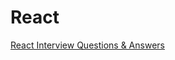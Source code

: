 # React

[React Interview Questions & Answers](https://github.com/sudheerj/reactjs-interview-questions)
